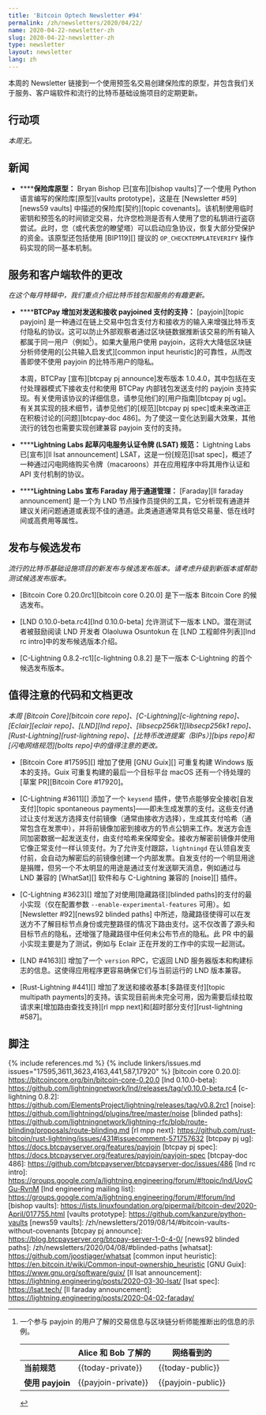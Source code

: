 ```yaml
---
title: 'Bitcoin Optech Newsletter #94'
permalink: /zh/newsletters/2020/04/22/
name: 2020-04-22-newsletter-zh
slug: 2020-04-22-newsletter-zh
type: newsletter
layout: newsletter
lang: zh
---
```

本周的 Newsletter 链接到一个使用预签名交易创建保险库的原型，并包含我们关于服务、客户端软件和流行的比特币基础设施项目的定期更新。

## 行动项

*本周无。*

## 新闻

- **<!--vaults-prototype-->****保险库原型：** Bryan Bishop 已[宣布][bishop vaults]了一个使用 Python 语言编写的保险库[原型][vaults prototype]，这是在 [Newsletter #59][news59 vaults] 中描述的保险库[契约][topic covenants]。该机制使用临时密钥和预签名的时间锁定交易，允许您检测是否有人使用了您的私钥进行盗窃尝试。此时，您（或代表您的瞭望塔）可以启动应急协议，恢复大部分受保护的资金。该原型还包括使用 [BIP119][] 提议的 `OP_CHECKTEMPLATEVERIFY` 操作码实现的同一基本机制。

## 服务和客户端软件的更改

*在这个每月特辑中，我们重点介绍比特币钱包和服务的有趣更新。*

- **<!--btcpay-adds-support-for-sending-and-receiving-payjoined-payments-->****BTCPay 增加对发送和接收 payjoined 支付的支持：** [payjoin][topic payjoin] 是一种通过在链上交易中包含支付方和接收方的输入来增强比特币支付隐私的协议。这可以防止外部观察者通过区块链数据推断该交易的所有输入都属于同一用户（例如[^payjoin-table]）。如果大量用户使用 payjoin，这将大大降低区块链分析师使用的[公共输入启发式][common input heuristic]的可靠性，从而改善即使不使用 payjoin 的比特币用户的隐私。

  本周，BTCPay [宣布][btcpay pj announce]发布版本 1.0.4.0，其中包括在支付处理器模式下接收支付和使用 BTCPay 内部钱包发送支付的 payjoin 支持实现。有关使用该协议的详细信息，请参见他们的[用户指南][btcpay pj ug]。有关其实现的技术细节，请参见他们的[规范][btcpay pj spec]或未来改进正在积极讨论的[问题][btcpay-doc 486]。为了使这一变化达到最大效果，其他流行的钱包也需要实现创建兼容 payjoin 支付的支持。

- **<!--lightning-labs-drafts-lightning-service-authentication-tokens-lsat-specification-->****Lightning Labs 起草闪电服务认证令牌 (LSAT) 规范：** Lightning Labs 已[宣布][ll lsat announcement] LSAT，这是一份[规范][lsat spec]，概述了一种通过闪电网络购买令牌（macaroons）并在应用程序中将其用作认证和 API 支付机制的协议。

- **<!--lightning-labs-announces-faraday-for-channel-management-->****Lightning Labs 宣布 Faraday 用于通道管理：** [Faraday][ll faraday announcement] 是一个为 LND 节点操作员提供的工具，它分析现有通道并建议关闭问题通道或表现不佳的通道。此类通道通常具有低交易量、低在线时间或高费用等属性。

## 发布与候选发布

*流行的比特币基础设施项目的新发布与候选发布版本。请考虑升级到新版本或帮助测试候选发布版本。*

- [Bitcoin Core 0.20.0rc1][bitcoin core 0.20.0] 是下一版本 Bitcoin Core 的候选发布。

- [LND 0.10.0-beta.rc4][lnd 0.10.0-beta] 允许测试下一版本 LND。潜在测试者被鼓励阅读 LND 开发者 Olaoluwa Osuntokun 在 [LND 工程邮件列表][lnd rc intro]中的发布候选版本介绍。

- [C-Lightning 0.8.2-rc1][c-lightning 0.8.2] 是下一版本 C-Lightning 的首个候选发布版本。

## 值得注意的代码和文档更改

*本周 [Bitcoin Core][bitcoin core repo]、[C-Lightning][c-lightning repo]、[Eclair][eclair repo]、[LND][lnd repo]、[libsecp256k1][libsecp256k1 repo]、[Rust-Lightning][rust-lightning repo]、[比特币改进提案（BIPs）][bips repo]和[闪电网络规范][bolts repo]中的值得注意的更改。*

- [Bitcoin Core #17595][] 增加了使用 [GNU Guix][] 可重复构建 Windows 版本的支持。Guix 可重复构建的最后一个目标平台 macOS 还有一个待处理的[草案 PR][Bitcoin Core #17920]。

- [C-Lightning #3611][] 添加了一个 `keysend` 插件，使节点能够安全接收[自发支付][topic spontaneous payments]——即未生成发票的支付。这些支付通过让支付发送方选择支付前镜像（通常由接收方选择），生成其支付哈希（通常包含在发票中），并将前镜像加密到接收方的节点公钥来工作。发送方会连同加密数据一起发送支付，由支付哈希来保障安全。接收方解密前镜像并使用它像正常支付一样认领支付。为了允许支付跟踪，`lightningd` 在认领自发支付前，会自动为解密后的前镜像创建一个内部发票。自发支付的一个明显用途是捐赠，但另一个不太明显的用途是通过支付发送聊天消息，例如通过与 LND 兼容的 [WhatSat][] 软件和与 C-Lightning 兼容的 [noise][] 插件。

- [C-Lightning #3623][] 增加了对使用[隐藏路径][blinded paths]的支付的最小实现（仅在配置参数 `--enable-experimental-features` 可用）。如 [Newsletter #92][news92 blinded paths] 中所述，隐藏路径使得可以在发送方不了解目标节点身份或完整路径的情况下路由支付。这不仅改善了源头和目标节点的隐私，还增强了隐藏路径中任何未公布节点的隐私。此 PR 中的最小实现主要是为了测试，例如与 Eclair 正在开发的工作中的实现一起测试。

- [LND #4163][] 增加了一个 `version` RPC，它返回 LND 服务器版本和构建标志的信息。这使得应用程序更容易确保它们与当前运行的 LND 版本兼容。

- [Rust-Lightning #441][] 增加了发送和接收基本[多路径支付][topic multipath payments]的支持。该实现目前尚未完全可用，因为需要后续拉取请求来[增加路由查找支持][rl mpp next]和[超时部分支付][rust-lightning #587]。

## 脚注

[^payjoin-table]:
    一个参与 payjoin 的用户了解的交易信息与区块链分析师能推断出的信息的示例。

    <div markdown="1" class="xoverflow">

    | | Alice 和 Bob 了解的 | 网络看到的 |
    |-|-|-|
    | **当前规范** | {{today-private}} | {{today-public}} |
    | **使用 payjoin** | {{payjoin-private}} | {{payjoin-public}} |

    </div>

{% include references.md %}
{% include linkers/issues.md issues="17595,3611,3623,4163,441,587,17920" %}
[bitcoin core 0.20.0]: https://bitcoincore.org/bin/bitcoin-core-0.20.0
[lnd 0.10.0-beta]: https://github.com/lightningnetwork/lnd/releases/tag/v0.10.0-beta.rc4
[c-lightning 0.8.2]: https://github.com/ElementsProject/lightning/releases/tag/v0.8.2rc1
[noise]: https://github.com/lightningd/plugins/tree/master/noise
[blinded paths]: https://github.com/lightningnetwork/lightning-rfc/blob/route-blinding/proposals/route-blinding.md
[rl mpp next]: https://github.com/rust-bitcoin/rust-lightning/issues/431#issuecomment-571757632
[btcpay pj ug]: https://docs.btcpayserver.org/features/payjoin
[btcpay pj spec]: https://docs.btcpayserver.org/features/payjoin/payjoin-spec
[btcpay-doc 486]: https://github.com/btcpayserver/btcpayserver-doc/issues/486
[lnd rc intro]: https://groups.google.com/a/lightning.engineering/forum/#!topic/lnd/UoyCGu-RvnM
[lnd engineering mailing list]: https://groups.google.com/a/lightning.engineering/forum/#!forum/lnd
[bishop vaults]: https://lists.linuxfoundation.org/pipermail/bitcoin-dev/2020-April/017755.html
[vaults prototype]: https://github.com/kanzure/python-vaults
[news59 vaults]: /zh/newsletters/2019/08/14/#bitcoin-vaults-without-covenants
[btcpay pj announce]: https://blog.btcpayserver.org/btcpay-server-1-0-4-0/
[news92 blinded paths]: /zh/newsletters/2020/04/08/#blinded-paths
[whatsat]: https://github.com/joostjager/whatsat
[common input heuristic]: https://en.bitcoin.it/wiki/Common-input-ownership_heuristic
[GNU Guix]: https://www.gnu.org/software/guix/
[ll lsat announcement]: https://lightning.engineering/posts/2020-03-30-lsat/
[lsat spec]: https://lsat.tech/
[ll faraday announcement]: https://lightning.engineering/posts/2020-04-02-faraday/
